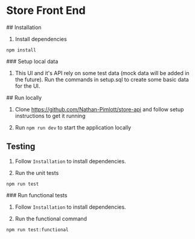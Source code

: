 # Store Front End

## Installation

1. Install dependencies

```shell
npm install
```

### Setup local data

1. This UI and it's API rely on some test data (mock data will be added in the future). Run the commands in setup.sql to create some basic data for the UI.

## Run locally

1. Clone https://github.com/Nathan-Pimlott/store-api and follow setup instructions to get it running

2. Run `npm run dev` to start the application locally

## Testing

1. Follow `Installation` to install dependencies.

2. Run the unit tests

```shell
npm run test
```

### Run functional tests

1. Follow `Installation` to install dependencies.

2. Run the functional command

```shell
npm run test:functional
```
